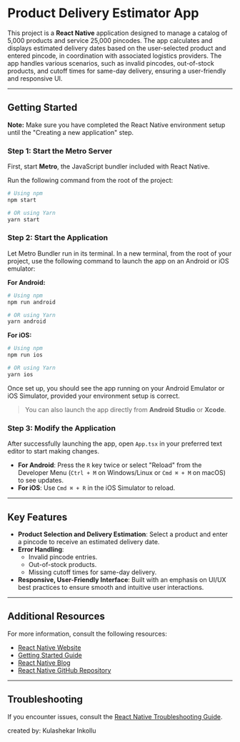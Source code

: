 
# Product Delivery Estimator App

This project is a **React Native** application designed to manage a catalog of 5,000 products and service 25,000 pincodes. The app calculates and displays estimated delivery dates based on the user-selected product and entered pincode, in coordination with associated logistics providers. The app handles various scenarios, such as invalid pincodes, out-of-stock products, and cutoff times for same-day delivery, ensuring a user-friendly and responsive UI.

---

## Getting Started

**Note:** Make sure you have completed the React Native environment setup until the "Creating a new application" step.

### Step 1: Start the Metro Server

First, start **Metro**, the JavaScript bundler included with React Native.

Run the following command from the root of the project:

```bash
# Using npm
npm start

# OR using Yarn
yarn start
```

### Step 2: Start the Application

Let Metro Bundler run in its terminal. In a new terminal, from the root of your project, use the following command to launch the app on an Android or iOS emulator:

**For Android:**

```bash
# Using npm
npm run android

# OR using Yarn
yarn android
```

**For iOS:**

```bash
# Using npm
npm run ios

# OR using Yarn
yarn ios
```

Once set up, you should see the app running on your Android Emulator or iOS Simulator, provided your environment setup is correct.

> You can also launch the app directly from **Android Studio** or **Xcode**.

### Step 3: Modify the Application

After successfully launching the app, open `App.tsx` in your preferred text editor to start making changes.

- **For Android**: Press the `R` key twice or select "Reload" from the Developer Menu (`Ctrl + M` on Windows/Linux or `Cmd ⌘ + M` on macOS) to see updates.
- **For iOS**: Use `Cmd ⌘ + R` in the iOS Simulator to reload.

---

## Key Features

- **Product Selection and Delivery Estimation**: Select a product and enter a pincode to receive an estimated delivery date.
- **Error Handling**:
  - Invalid pincode entries.
  - Out-of-stock products.
  - Missing cutoff times for same-day delivery.
- **Responsive, User-Friendly Interface**: Built with an emphasis on UI/UX best practices to ensure smooth and intuitive user interactions.

---

## Additional Resources

For more information, consult the following resources:

- [React Native Website](https://reactnative.dev/)
- [Getting Started Guide](https://reactnative.dev/docs/getting-started)
- [React Native Blog](https://reactnative.dev/blog)
- [React Native GitHub Repository](https://github.com/facebook/react-native)

---

## Troubleshooting

If you encounter issues, consult the [React Native Troubleshooting Guide](https://reactnative.dev/docs/troubleshooting).

created by: Kulashekar Inkollu

